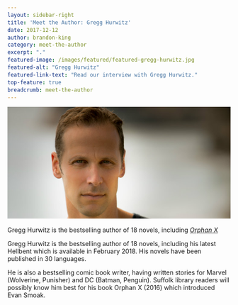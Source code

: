 ```yaml
---
layout: sidebar-right
title: 'Meet the Author: Gregg Hurwitz'
date: 2017-12-12
author: brandon-king
category: meet-the-author
excerpt: "."
featured-image: /images/featured/featured-gregg-hurwitz.jpg
featured-alt: "Gregg Hurwitz"
featured-link-text: "Read our interview with Gregg Hurwitz."
top-feature: true
breadcrumb: meet-the-author
---
```


![Gregg Hurwitz](/images/featured/featured-gregg-hurwitz.jpg)

Gregg Hurwitz is the bestselling author of 18 novels, including [<cite>Orphan X</cite>]()

Gregg Hurwitz is the bestselling author of 18 novels, including his latest Hellbent which is available in February 2018. His novels have been published in 30 languages.

He is also a bestselling comic book writer, having written stories for Marvel (Wolverine, Punisher) and DC (Batman, Penguin). Suffolk library readers will possibly know him best for his book Orphan X (2016) which introduced Evan Smoak.
